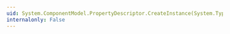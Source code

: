 ```yaml
---
uid: System.ComponentModel.PropertyDescriptor.CreateInstance(System.Type)
internalonly: False
---
```

